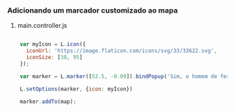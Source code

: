 ### Adicionando um marcador customizado ao mapa

1. main.controller.js

```javascript

    var myIcon = L.icon({
      iconUrl: 'https://image.flaticon.com/icons/svg/33/33622.svg',
      iconSize: [38, 95]
    });

    var marker = L.marker([52.5, -0.09]).bindPopup('Sim, o homem de ferro morre. <img src="https://i.ytimg.com/vi/Ix-k-MKHXWo/hqdefault.jpg" style="width: 200px; heigth: 200px;">');

    L.setOptions(marker, {icon: myIcon})

    marker.addTo(map);
```